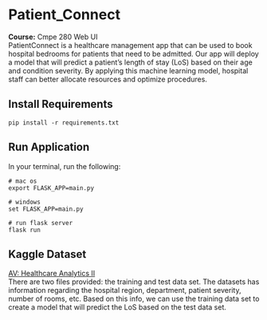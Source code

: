 # Patient_Connect 
**Course:** Cmpe 280 Web UI\
PatientConnect is a healthcare management app that can be used to book hospital bedrooms for patients that need to be admitted. Our app will deploy a model that will predict a patient’s length of stay (LoS) based on their age and condition severity. By applying this machine learning model, hospital staff can better allocate resources and optimize procedures.

## Install Requirements
```
pip install -r requirements.txt
```

## Run Application
In your terminal, run the following:
```
# mac os
export FLASK_APP=main.py

# windows
set FLASK_APP=main.py

# run flask server
flask run
```

## Kaggle Dataset
[AV: Healthcare Analytics II](https://www.kaggle.com/nehaprabhavalkar/av-healthcare-analytics-ii)\
There are two files provided: the training and test data set. The datasets has information regarding the hospital region, department, patient severity, number of rooms, etc. Based on this info, we can use the training data set to create a model that will predict the LoS based on the test data set.


